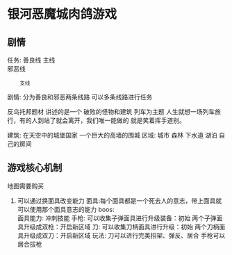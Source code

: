 # 银河恶魔城肉鸽游戏


## 剧情
任务:           善良线
        主线        
                邪恶线

        支线


剧情:   分为善良和邪恶两条线路
        可以多条线路进行任务


反乌托邦题材
    讲述的是一个
破败的怪物和建筑
列车为主题
        人生就想一场列车旅行，有的人到站了就会离开，我们唯一能做的
就是笑着挥手道别。

建筑:   在天空中的城堡国家
        一个巨大的高墙的围城
区域:   城市
        森林
        下水道
        湖泊
        自己的房间


## 游戏核心机制
地图需要购买
1. 可以通过换面具改变能力
面具:每个面具都是一个死去人的意志，带上面具就可以使用那个面具意志的能力
boos:   
面具能力:
    冲刺技能
    手枪: 可以收集子弹面具进行升级装备：初始
          两个子弹面具升级成双枪：开启新区域
    刀: 可以收集刀柄面具进行升级：初始
        两个刀柄面具升级成双刀：开启新区域 
        玩法:   刀可以进行完美招架、弹反、居合
                手枪可以居合拔枪
